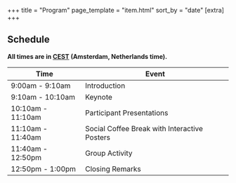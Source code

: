 +++
title = "Program"
page_template = "item.html"
sort_by = "date"
[extra]
+++



<!-- # Keynote Speaker  -->

<!-- {{ grid(
    text = [
        ["To be defined",""]
    ],
    urls = [
        "https://tbd"
    ],
    images = [
        "placeholder.svg"
    ],
    narrow = true) }}

{{ new_block() }} -->

## Schedule 

**All times are in [CEST](https://time.is/Amsterdam) (Amsterdam, Netherlands time).**

| Time             | Event            |
| ---------------- | ---------------- |
| 9:00am - 9:10am | Introduction     |
| 9:10am - 10:10am  | Keynote        |
| 10:10am - 11:10am  | Participant Presentations       |
| 11:10am - 11:40am  | Social Coffee Break with Interactive Posters |
| 11:40am - 12:50pm  | Group Activity |
| 12:50pm - 1:00pm  | Closing Remarks |


<!-- {{ new_block() }} -->






<!-- ## Participant Presentations

{{ table(
    data = "papers.csv", 
    columns = ["Title","Authors"],
    button_names = ["paper","poster"], 
    button_data_columns = [3,4], 
    button_output_columns = [1,1]) }}



{{ new_block() }} -->